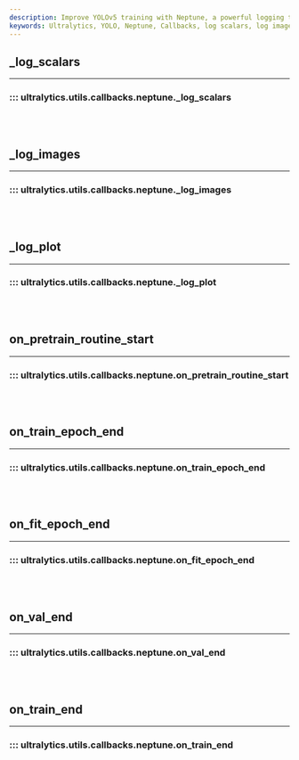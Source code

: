 ```yaml
---
description: Improve YOLOv5 training with Neptune, a powerful logging tool. Track metrics like images, plots, and epochs for better model performance.
keywords: Ultralytics, YOLO, Neptune, Callbacks, log scalars, log images, log plots, training, validation
---
```


## _log_scalars
---
### ::: ultralytics.utils.callbacks.neptune._log_scalars
<br><br>

## _log_images
---
### ::: ultralytics.utils.callbacks.neptune._log_images
<br><br>

## _log_plot
---
### ::: ultralytics.utils.callbacks.neptune._log_plot
<br><br>

## on_pretrain_routine_start
---
### ::: ultralytics.utils.callbacks.neptune.on_pretrain_routine_start
<br><br>

## on_train_epoch_end
---
### ::: ultralytics.utils.callbacks.neptune.on_train_epoch_end
<br><br>

## on_fit_epoch_end
---
### ::: ultralytics.utils.callbacks.neptune.on_fit_epoch_end
<br><br>

## on_val_end
---
### ::: ultralytics.utils.callbacks.neptune.on_val_end
<br><br>

## on_train_end
---
### ::: ultralytics.utils.callbacks.neptune.on_train_end
<br><br>
